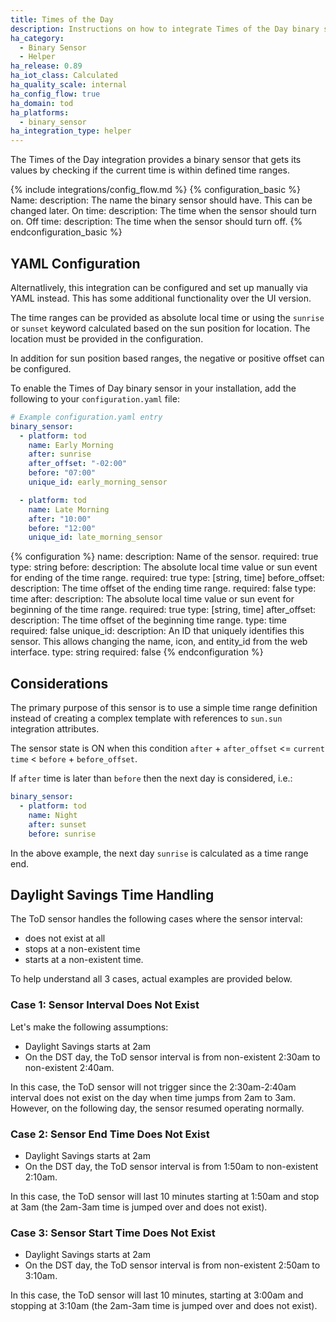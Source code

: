 ```yaml
---
title: Times of the Day
description: Instructions on how to integrate Times of the Day binary sensors within Home Assistant.
ha_category:
  - Binary Sensor
  - Helper
ha_release: 0.89
ha_iot_class: Calculated
ha_quality_scale: internal
ha_config_flow: true
ha_domain: tod
ha_platforms:
  - binary_sensor
ha_integration_type: helper
---
```


The Times of the Day integration provides a binary sensor that gets its values by checking if the current time is within defined time ranges.

{% include integrations/config_flow.md %}
{% configuration_basic %}
Name:
  description: The name the binary sensor should have. This can be changed later.
On time:
  description: The time when the sensor should turn on.
Off time:
  description: The time when the sensor should turn off.
{% endconfiguration_basic %}

## YAML Configuration

Alternatlively, this integration can be configured and set up manually via YAML instead. This has some additional functionality over the UI version.

The time ranges can be provided as absolute local time or using the `sunrise` or `sunset` keyword calculated based on the sun position for location. The location must be provided in the configuration.

In addition for sun position based ranges, the negative or positive offset can be configured.

To enable the Times of Day binary sensor in your installation, add the
following to your `configuration.yaml` file:

```yaml
# Example configuration.yaml entry
binary_sensor:
  - platform: tod
    name: Early Morning
    after: sunrise
    after_offset: "-02:00"
    before: "07:00"
    unique_id: early_morning_sensor

  - platform: tod
    name: Late Morning
    after: "10:00"
    before: "12:00"
    unique_id: late_morning_sensor
```

{% configuration %}
name:
  description: Name of the sensor.
  required: true
  type: string
before:
  description: The absolute local time value or sun event for ending of the time range.
  required: true
  type: [string, time]
before_offset:
  description: The time offset of the ending time range.
  required: false
  type: time
after:
  description: The absolute local time value or sun event for beginning of the time range.
  required: true
  type: [string, time]
after_offset:
  description: The time offset of the beginning time range.
  type: time
  required: false
unique_id:
  description: An ID that uniquely identifies this sensor. This allows changing the name, icon, and entity_id from the web interface.
  type: string
  required: false
{% endconfiguration %}

## Considerations

The primary purpose of this sensor is to use a simple time range definition instead of creating a complex template with references to `sun.sun` integration attributes.

The sensor state is ON when this condition `after` + `after_offset` <= `current time` < `before` + `before_offset`.

If `after` time is later than `before` then the next day is considered, i.e.:

```yaml
binary_sensor:
  - platform: tod
    name: Night
    after: sunset
    before: sunrise
```

In the above example, the next day `sunrise` is calculated as a time range end.

## Daylight Savings Time Handling

The ToD sensor handles the following cases where the sensor interval:
- does not exist at all
- stops at a non-existent time
- starts at a non-existent time.

To help understand all 3 cases, actual examples are provided below.

### Case 1: Sensor Interval Does Not Exist

Let's make the following assumptions:
- Daylight Savings starts at 2am
- On the DST day, the ToD sensor interval is from non-existent 2:30am to non-existent 2:40am.

In this case, the ToD sensor will not trigger since the 2:30am-2:40am interval does not exist on the day when time jumps from 2am to 3am. However, on the following day, the sensor resumed operating normally.

### Case 2: Sensor End Time Does Not Exist

- Daylight Savings starts at 2am
- On the DST day, the ToD sensor interval is from 1:50am to non-existent 2:10am.

In this case, the ToD sensor will last 10 minutes starting at 1:50am and stop at 3am (the 2am-3am time is jumped over and does not exist).

### Case 3: Sensor Start Time Does Not Exist

- Daylight Savings starts at 2am
- On the DST day, the ToD sensor interval is from non-existent 2:50am to 3:10am.

In this case, the ToD sensor will last 10 minutes, starting at 3:00am and stopping at 3:10am (the 2am-3am time is jumped over and does not exist).
